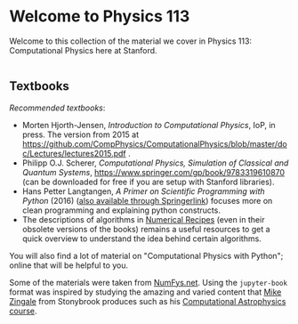 # Welcome to Physics 113


Welcome to this collection of the material we cover in Physics 113: Computational Physics here at Stanford. 

````{note} **Class description:** Numerical methods for solving problems in mechanics, astrophysics, electromagnetism, quantum mechanics, and statistical mechanics. Methods include numerical integration; solutions of ordinary and partial differential equations; solutions of the diffusion equation, Laplace's equation and Poisson's equation with various methods; statistical methods including Monte Carlo techniques; matrix methods and eigenvalue problems. Short introduction to Python, which is used for class examples and active learning notebooks; independent class projects make up more than half of the grade and may be programmed in any language such as C, Python or Matlab. No Prerequisites but some previous programming experience is advisable.
````
## Textbooks

_Recommended textbooks_:
- Morten Hjorth-Jensen, *Introduction to Computational Physics*, IoP, in press. The version from 2015 at https://github.com/CompPhysics/ComputationalPhysics/blob/master/doc/Lectures/lectures2015.pdf .
- Philipp O.J. Scherer, *Computational Physics, Simulation of Classical and Quantum Systems*, https://www.springer.com/gp/book/9783319610870 (can be downloaded for free if you are setup with Stanford libraries).
-  Hans Petter Langtangen, *A Primer on Scientific Programming with Python* (2016) ([also available through Springerlink](https://link-springer-com.stanford.idm.oclc.org/book/10.1007/978-3-662-49887-3)) focuses more on clean programming and explaining python constructs. 
- The descriptions of algorithms in [Numerical Recipes](http://www.numerical.recipes") (even in their obsolete versions of the books) remains a useful resources to get a quick overview to understand the idea behind certain algorithms.

You will also find a lot of material on "Computational Physics with Python"; online that will be helpful to you.


Some of the materials were taken from [NumFys.net](https://www.numfys.net). 
Using the `jupyter-book` format was inspired by studying the amazing and varied content that [Mike Zingale](https://github.com/zingale) from Stonybrook produces such as his [Computational Astrophysics course](https://zingale.github.io/computational_astrophysics/intro.html). 



```{tableofcontents}
```
